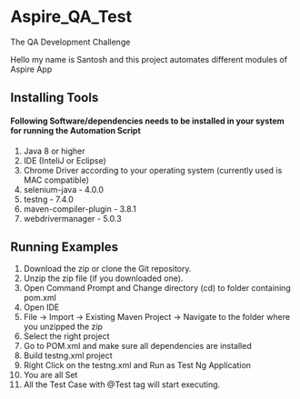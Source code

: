 # Aspire_QA_Test
The QA Development Challenge 

Hello my name is Santosh and this project automates different modules of Aspire App

## Installing Tools

#### Following Software/dependencies needs to be installed in your system for running the Automation Script

1. Java 8 or higher
2. IDE (InteliJ or Eclipse)
3. Chrome Driver according to your operating system (currently used is MAC compatible)
4. selenium-java - 4.0.0
5. testng - 7.4.0
6. maven-compiler-plugin - 3.8.1
7. webdrivermanager - 5.0.3



## Running Examples

1. Download the zip or clone the Git repository.
2. Unzip the zip file (if you downloaded one).
3. Open Command Prompt and Change directory (cd) to folder containing pom.xml
4. Open IDE
5. File -> Import -> Existing Maven Project -> Navigate to the folder where you unzipped the zip
6. Select the right project
7. Go to POM.xml and make sure all dependencies are installed
8. Build testng.xml project
9. Right Click on the testng.xml and Run as Test Ng Application
10. You are all Set
11. All the Test Case with @Test tag will start executing.
